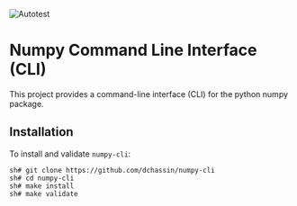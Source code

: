 ![Autotest](https://github.com/dchassin/numpy-cli/workflows/Autotest/badge.svg)

# Numpy Command Line Interface (CLI)

This project provides a command-line interface (CLI) for the python numpy package.

## Installation

To install and validate `numpy-cli`:

~~~
sh# git clone https://github.com/dchassin/numpy-cli
sh# cd numpy-cli
sh# make install
sh# make validate
~~~
